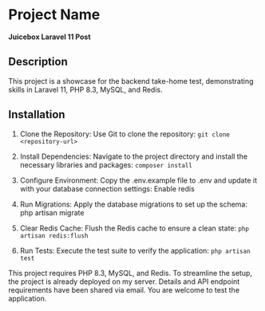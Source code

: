 # Project Name
**Juicebox Laravel 11 Post**

## Description

This project is a showcase for the backend take-home test, demonstrating skills in Laravel 11, PHP 8.3, MySQL, and Redis.

## Installation

1. Clone the Repository:
Use Git to clone the repository:
`git clone <repository-url>`

2. Install Dependencies:
Navigate to the project directory and install the necessary libraries and packages:
`composer install`

3. Configure Environment:
Copy the .env.example file to .env and update it with your database connection settings:
Enable redis

4. Run Migrations:
Apply the database migrations to set up the schema:
php artisan migrate

5. Clear Redis Cache:
Flush the Redis cache to ensure a clean state:
`php artisan redis:flush`

6. Run Tests:
Execute the test suite to verify the application:
`php artisan test`

This project requires PHP 8.3, MySQL, and Redis. To streamline the setup, the project is already deployed on my server. Details and API endpoint requirements have been shared via email. You are welcome to test the application.